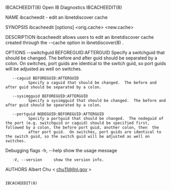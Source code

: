 IBCACHEEDIT(8)                                                                               Open IB Diagnostics                                                                               IBCACHEEDIT(8)



NAME
       ibcacheedit - edit an ibnetdiscover cache

SYNOPSIS
       ibcacheedit [options] <orig.cache> <new.cache>

DESCRIPTION
       ibcacheedit allows users to edit an ibnetdiscover cache created through the --cache option in ibnetdiscover(8) .

OPTIONS
       --switchguid BEFOREGUID:AFTERGUID
              Specify  a  switchguid  that  should  be  changed.   The before and after guid should be separated by a colon.  On switches, port guids are identical to the switch guid, so port guids will be
              adjusted as well on switches.

       --caguid BEFOREGUID:AFTERGUID
              Specify a caguid that should be changed.  The before and after guid should be separated by a colon.

       --sysimgguid BEFOREGUID:AFTERGUID
              Specify a sysimgguid that should be changed.  The before and after guid should be spearated by a colon.

       --portguid NODEGUID:BEFOREGUID:AFTERGUID
              Specify a portguid that should be changed.  The nodeguid of the port (e.g. switchguid or caguid) should be specified first, followed by a colon, the before port guid, another colon, then  the
              after port guid.  On switches, port guids are identical to the switch guid, so the switch guid will be adjusted as well on switches.

   Debugging flags
       -h, --help      show the usage message

       -V, --version     show the version info.

AUTHORS
       Albert Chu
              < chu11@llnl.gov >




                                                                                                                                                                                               IBCACHEEDIT(8)
